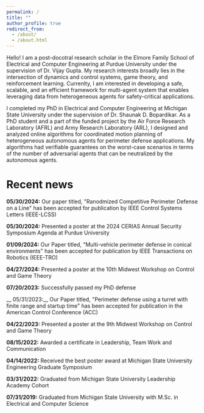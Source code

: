 ```yaml
---
permalink: /
title: ""
author_profile: true
redirect_from: 
  - /about/
  - /about.html
---
```


Hello! I am a post-docotral research scholar in the Elmore Family School of Electrical and Computer Engineering at Purdue University under the supervision of Dr. Vijay Gupta. My research interests broadly lies in the intersection of dynamics and control systems, game theory, and reinforcement learning. 
Currenlty, I am interested in developing a safe, scalable, and an efficient framework for multi-agent system that enables leveraging data from heterogeneous agents for safety-critical applications.

I completed my PhD in Electrical and Computer Engineering at Michigan State University under the supervision of Dr. Shaunak D. Bopardikar. As a PhD student and a part of the funded project by the Air Force Research Laboratory (AFRL) and Army Research Laboratory (ARL), I designed and analyzed online algorithms for coordinated motion planning of heterogeneous autonomous agents for perimeter defense applications. My algorithms had verifiable guarantees on the worst-case scenarios in terms of the number of adversarial agents that can be neutralized by the autonomous agents.


# Recent news

__05/30/2024:__ Our paper titled, "Ranodmized Competitive Perimeter Defense on a Line" has been accepted for publication by IEEE Control Systems Letters (IEEE-LCSS)

__05/30/2024:__ Presented a poster at the 2024 CERIAS Annual Security Symposium Agenda at Purdue University

__01/09/2024:__ Our Paper titled, "Multi-vehicle perimeter defense in conical environments" has been accepted for publication by IEEE Transactions on Robotics (IEEE-TRO)

__04/27/2024:__ Presented a poster at the 10th Midwest Workshop on Control and Game Theory

__07/20/2023:__ Successfully passed my PhD defense

__ 05/31/2023:__ Our Paper titled, "Perimeter defense using a turret with finite range and startup time" has been accepted for publication in the American Control Conference (ACC)

__04/22/2023:__ Presented a poster at the 9th Midwest Workshop on Control and Game Theory

__08/15/2022:__ Awarded a certificate in Leadership, Team Work and Communication

__04/14/2022:__ Received the best poster award at Michigan State University Engineering Graduate Symposium

__03/31/2022:__ Graduated from Michigan State University Leadership Academy Cohort

__07/31/2019:__ Graduated from Michigan State University with M.Sc. in Electrical and Computer Science
